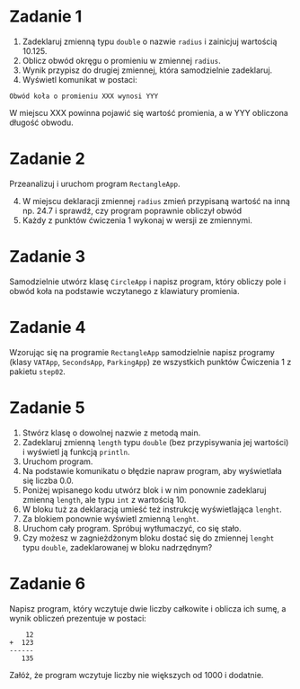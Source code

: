 # Zadanie 1
1. Zadeklaruj zmienną typu `double` o nazwie `radius` i zainicjuj wartością 10.125.
2. Oblicz obwód okręgu o promieniu w zmiennej `radius`.
3. Wynik przypisz do drugiej zmiennej, która samodzielnie zadeklaruj.
4. Wyświetl komunikat w postaci:
```text
Obwód koła o promieniu XXX wynosi YYY
```
W miejscu XXX powinna pojawić się wartość promienia, a w YYY obliczona długość obwodu. 
# Zadanie 2
Przeanalizuj i uruchom program `RectangleApp`.

4. W miejscu deklaracji zmiennej `radius` zmień przypisaną wartość na inną np. 24.7 i sprawdź, czy program poprawnie obliczył obwód
5. Każdy z punktów ćwiczenia 1 wykonaj w wersji ze zmiennymi.
# Zadanie 3   
Samodzielnie utwórz klasę `CircleApp` i napisz program, który obliczy pole i obwód koła na podstawie wczytanego z klawiatury promienia.
# Zadanie 4
Wzorując się na programie `RectangleApp` samodzielnie napisz programy (klasy `VATApp`, `SecondsApp`, `ParkingApp`) ze wszystkich punktów Ćwiczenia 1 z pakietu `step02`.
# Zadanie 5
1. Stwórz klasę o dowolnej nazwie z metodą main.
2. Zadeklaruj zmienną `length` typu `double` (bez przypisywania jej wartości) i wyświetl ją funkcją `println`. 
3. Uruchom program.
4. Na podstawie komunikatu o błędzie napraw program, aby wyświetlała się liczba 0.0.
5. Poniżej wpisanego kodu utwórz blok i w nim ponownie zadeklaruj zmienną `length`, ale typu `int` z wartością 10.
6. W bloku tuż za deklaracją umieść też instrukcję wyświetlająca `lenght`.
7. Za blokiem ponownie wyświetl zmienną `lenght`.
8. Uruchom cały program. Spróbuj wytłumaczyć, co się stało.
9. Czy możesz w zagnieżdżonym bloku dostać się do zmiennej `lenght` typu `double`, zadeklarowanej w bloku nadrzędnym?
# Zadanie 6
Napisz program, który wczytuje dwie liczby całkowite i oblicza ich sumę, a wynik obliczeń prezentuje w postaci:
```
    12
+  123
------
   135
```
Załóż, że program wczytuje liczby nie większych od 1000 i dodatnie. 
